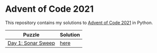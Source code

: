 # Advent of Code 2021

This repository contains my solutions to [Advent of Code 2021](https://adventofcode.com/2021) in Python.

| Puzzle                                                    | Solution               |
| --------------------------------------------------------- | ---------------------- |
| [Day 1: Sonar Sweep](https://adventofcode.com/2021/day/1) | [here](/2021/day-1.py) |
